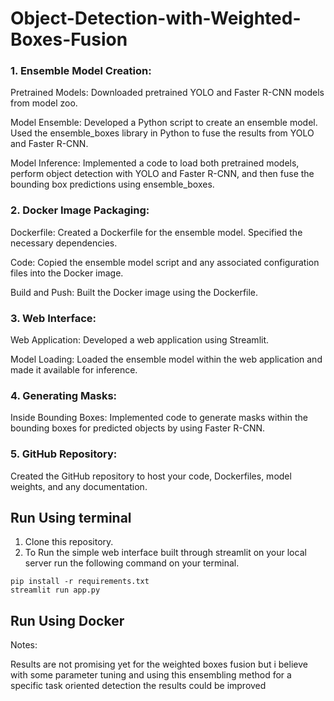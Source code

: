 # Object-Detection-with-Weighted-Boxes-Fusion

### 1. Ensemble Model Creation:
Pretrained Models: Downloaded pretrained YOLO and Faster R-CNN models from  model zoo.

Model Ensemble: Developed a Python script to create an ensemble model. Used the ensemble_boxes library in Python to fuse the results from YOLO and Faster R-CNN.

Model Inference: Implemented a code to load both pretrained models, perform object detection with YOLO and Faster R-CNN, and then fuse the bounding box predictions using ensemble_boxes.

### 2. Docker Image Packaging:
Dockerfile: Created a Dockerfile for the ensemble model. Specified the necessary dependencies.

Code: Copied the ensemble model script and any associated configuration files into the Docker image.

Build and Push: Built the Docker image using the Dockerfile.
### 3. Web Interface:
Web Application: Developed a web application using Streamlit.

Model Loading: Loaded the ensemble model within the web application and made it available for inference.

### 4. Generating Masks:
Inside Bounding Boxes: Implemented code to generate masks within the bounding boxes for predicted objects by using Faster R-CNN.

### 5. GitHub Repository:
Created the GitHub repository to host your code, Dockerfiles, model weights, and any documentation.

## Run Using terminal
01. Clone this repository.
02. To Run the simple web interface built through streamlit on your local server run the following command on your terminal.
```
pip install -r requirements.txt
streamlit run app.py
```
## Run Using Docker

Notes:
 
Results are not promising yet for the weighted boxes fusion but i believe with some parameter tuning and using this ensembling method for a specific task oriented detection the results could be improved
